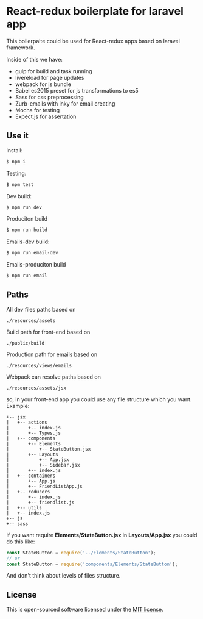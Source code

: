 # React-redux boilerplate for laravel app

This boilerpalte could be used for React-redux apps based on laravel framework.

Inside of this we have:
* gulp for build and task running
* livereload for page updates
* webpack for js bundle
* Babel es2015 preset for js transformations to es5
* Sass for css preprocessing
* Zurb-emails with inky for email creating
* Mocha for testing
* Expect.js for assertation

## Use it
Install:
```sh
$ npm i
```

Testing:
```sh
$ npm test
```

Dev build:
```sh
$ npm run dev
```

Produciton build
```sh
$ npm run build
```

Emails-dev build:
```sh
$ npm run email-dev
```

Emails-produciton build
```sh
$ npm run email
```

## Paths
All dev files paths based on
```
./resources/assets
```

Build path for front-end based on
```
./public/build
```

Production path for emails based on
```
./resources/views/emails
```

Webpack can resolve paths based on
```
./resources/assets/jsx
```
so, in your front-end app you could use any file structure which you want. Example:
```
+-- jsx
|   +-- actions
|       +-- index.js
|       +-- Types.js
|   +-- components
|       +-- Elements
|           +-- StateButton.jsx
|       +-- Layouts
|           +-- App.jsx
|           +-- Sidebar.jsx
|       +-- index.js
|   +-- containers
|       +-- App.js
|       +-- FriendListApp.js
|   +-- reducers
|       +-- index.js
|       +-- friendlist.js
|   +-- utils
|   +-- index.js
+-- js
+-- sass
```
If you want require **Elements/StateButton.jsx** in **Layouts/App.jsx** you could do this like:
```js
const StateButton = require('../Elements/StateButton');
// or
const StateButton = require('components/Elements/StateButton');
```
And don't think about levels of files structure.

## License

This is open-sourced software licensed under the [MIT license](http://opensource.org/licenses/MIT).
